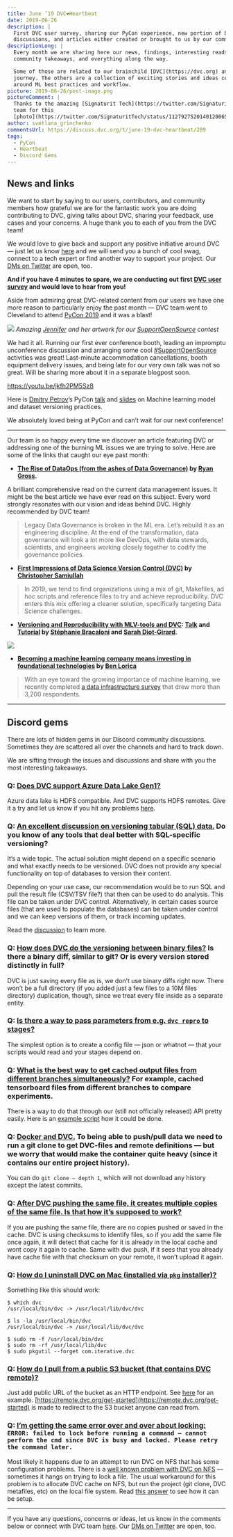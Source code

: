```yaml
---
title: June ’19 DVC❤️Heartbeat
date: 2019-06-26
description: |
  First DVC user survey, sharing our PyCon experience, new portion of Discord
  discussions, and articles either created or brought to us by our community.
descriptionLong: |
  Every month we are sharing here our news, findings, interesting reads,
  community takeaways, and everything along the way.

  Some of those are related to our brainchild [DVC](https://dvc.org) and its
  journey. The others are a collection of exciting stories and ideas centered
  around ML best practices and workflow.
picture: 2019-06-26/post-image.png
pictureComment: |
  Thanks to the amazing [Signaturit Tech](https://twitter.com/SignaturitTech)
  team for this
  [photo](https://twitter.com/SignaturitTech/status/1127927520140120065?s=20)!
author: svetlana_grinchenko
commentsUrl: https://discuss.dvc.org/t/june-19-dvc-heartbeat/289
tags:
  - PyCon
  - Heartbeat
  - Discord Gems
---
```


## News and links

We want to start by saying to our users, contributors, and community members how
grateful we are for the fantastic work you are doing contributing to DVC, giving
talks about DVC, sharing your feedback, use cases and your concerns. A huge
thank you to each of you from the DVC team!

We would love to give back and support any positive initiative around DVC — just
let us know [here](https://dvc.org/support) and we will send you a bunch of cool
swag, connect to a tech expert or find another way to support your project. Our
[DMs on Twitter](https://twitter.com/DVCorg) are open, too.

**And if you have 4 minutes to spare, we are conducting out first
[DVC user survey](https://docs.google.com/forms/d/1tmn8YHLUkeSi5AIq4DGJi28iZy9HTazl6DWKe3Hxpnc/edit?ts=5cfc47c2)
and would love to hear from you!**

Aside from admiring great DVC-related content from our users we have one more
reason to particularly enjoy the past month — DVC team went to Cleveland to
attend [PyCon 2019](https://us.pycon.org/2019/about/) and it was a blast!

![](/uploads/images/2019-06-26/cleveland-to-attend-pycon-2019.jpeg) _Amazing
[Jennifer](https://github.com/sureL) and her artwork for our
[SupportOpenSource](https://twitter.com/hashtag/SupportOpenSource) contest_

We had it all. Running our first ever conference booth, leading an impromptu
unconference discussion and arranging some cool
[#SupportOpenSource](https://twitter.com/hashtag/SupportOpenSource?src=hashtag_click)
activities was great! Last-minute accommodation cancellations, booth equipment
delivery issues, and being late for our very own talk was not so great. Will be
sharing more about it in a separate blogpost soon.

https://youtu.be/jkfh2PM5Sz8

Here is [Dmitry Petrov](https://twitter.com/FullStackML)’s PyCon
[talk](https://www.youtube.com/watch?v=jkfh2PM5Sz8) and
[slides](https://docs.google.com/presentation/d/1CYt0w8WoZAXiQEtVDVDsTnQumzdZx91v32MwEK20R-E/edit)
on Machine learning model and dataset versioning practices.

We absolutely loved being at PyCon and can’t wait for our next conference!

<hr />

Our team is so happy every time we discover an article featuring DVC or
addressing one of the burning ML issues we are trying to solve. Here are some of
the links that caught our eye past month:

- **[The Rise of DataOps (from the ashes of Data Governance)](https://towardsdatascience.com/the-rise-of-dataops-from-the-ashes-of-data-governance-da3e0c3ac2c4)
  by [Ryan Gross](https://towardsdatascience.com/@ryanwgross).**

A brilliant comprehensive read on the current data management issues. It might
be the best article we have ever read on this subject. Every word strongly
resonates with our vision and ideas behind DVC. Highly recommended by DVC team!

<ExternalLink
href="https://towardsdatascience.com/the-rise-of-dataops-from-the-ashes-of-data-governance-da3e0c3ac2c4"
title="The Rise of DataOps (from the ashes of Data Governance)"
description="Legacy Data Governance is broken in the ML era. Let’s rebuild it as an engineering discipline to drive…"
link="towardsdatascience.com"
image="/uploads/images/2019-06-26/the-rise-of-data-ops.png" />

> Legacy Data Governance is broken in the ML era. Let’s rebuild it as an
> engineering discipline. At the end of the transformation, data governance will
> look a lot more like DevOps, with data stewards, scientists, and engineers
> working closely together to codify the governance policies.

- **[First Impressions of Data Science Version Control (DVC)](https://medium.com/@christopher.samiullah/first-impressions-of-data-science-version-control-dvc-fe96ab29cdda)
  by [Christopher Samiullah](https://christophergs.github.io/)**

<ExternalLink
href="https://medium.com/@christopher.samiullah/first-impressions-of-data-science-version-control-dvc-fe96ab29cdda"
title="First Impressions of Data Science Version Control (DVC)"
description="A Powerful New Machine Learning Tool"
link="medium.com"
image="/uploads/images/2019-06-26/first-impressions-of-data-science-version-control.png" />

> In 2019, we tend to find organizations using a mix of git, Makefiles, ad hoc
> scripts and reference files to try and achieve reproducibility. DVC enters
> this mix offering a cleaner solution, specifically targeting Data Science
> challenges.

- **[Versioning and Reproducibility with MLV-tools and DVC](https://github.com/peopledoc/mlvtools-tutorial):
  [Talk](https://peopledoc.github.io/mlvtools-tutorial/talks/pyData/presentation.html#/)
  and
  [Tutorial](https://peopledoc.github.io/mlvtools-tutorial/talks/workshop/presentation.html#/)
  by [Stéphanie Bracaloni](https://github.com/sbracaloni) and
  [Sarah Diot-Girard](https://github.com/SdgJlbl).**

![](/uploads/images/2019-06-26/versioning-and-reproducibility-with-mlv-tools.png)

- **[Becoming a machine learning company means investing in foundational technologies](https://www.oreilly.com/ideas/becoming-a-machine-learning-company-means-investing-in-foundational-technologies)
  by [Ben Lorica](https://www.oreilly.com/people/4e7ad-ben-lorica)**

<ExternalLink
href="https://www.oreilly.com/ideas/becoming-a-machine-learning-company-means-investing-in-foundational-technologies"
title="Becoming a machine learning company means investing in foundational technologies"
description="Get expert knowledge on the tools and technologies you need to put your data strategies to work. Join us at the…"
link="oreilly.com"
image="/uploads/images/2019-06-26/becoming-a-machine-learning-company.jpeg" />

> With an eye toward the growing importance of machine learning, we recently
> completed
> [a data infrastructure survey](https://www.oreilly.com/data/free/evolving-data-infrastructure.csp)
> that drew more than 3,200 respondents.

<hr />

## Discord gems

There are lots of hidden gems in our Discord community discussions. Sometimes
they are scattered all over the channels and hard to track down.

We are sifting through the issues and discussions and share with you the most
interesting takeaways.

### Q: [Does DVC support Azure Data Lake Gen1?](https://discordapp.com/channels/485586884165107732/563406153334128681/575655655629651968)

Azure data lake is HDFS compatible. And DVC supports HDFS remotes. Give it a try
and let us know if you hit any problems [here](https://dvc.org/chat).

### Q: [An excellent discussion on versioning tabular (SQL) data.](https://discordapp.com/channels/485586884165107732/563406153334128681/575681811401801748) Do you know of any tools that deal better with SQL-specific versioning?

It’s a wide topic. The actual solution might depend on a specific scenario and
what exactly needs to be versioned. DVC does not provide any special
functionality on top of databases to version their content.

Depending on your use case, our recommendation would be to run SQL and pull the
result file (CSV/TSV file?) that then can be used to do analysis. This file can
be taken under DVC control. Alternatively, in certain cases source files (that
are used to populate the databases) can be taken under control and we can keep
versions of them, or track incoming updates.

Read the
[discussion](https://discordapp.com/channels/485586884165107732/563406153334128681/575681811401801748)
to learn more.

### Q: [How does DVC do the versioning between binary files?](https://discordapp.com/channels/485586884165107732/563406153334128681/575686711821205504) Is there a binary diff, similar to git? Or is every version stored distinctly in full?

DVC is just saving every file as is, we don’t use binary diffs right now. There
won’t be a full directory (if you added just a few files to a 10M files
directory) duplication, though, since we treat every file inside as a separate
entity.

### Q: [Is there a way to pass parameters from e.g. `dvc repro` to stages?](https://discordapp.com/channels/485586884165107732/563406153334128681/576160840701575169)

The simplest option is to create a config file — json or whatnot — that your
scripts would read and your stages depend on.

### Q: [What is the best way to get cached output files from different branches simultaneously?](https://discordapp.com/channels/485586884165107732/563406153334128681/577852740034625576) For example, cached tensorboard files from different branches to compare experiments.

There is a way to do that through our (still not officially released) API pretty
easily. Here is an
[example script](https://cdn.discordapp.com/attachments/563406153334128681/577894682722304030/dvc_get_output_files.py)
how it could be done.

### Q: [Docker and DVC.](https://discordapp.com/channels/485586884165107732/563406153334128681/583949033685516299) To being able to push/pull data we need to run a git clone to get DVC-files and remote definitions — but we worry that would make the container quite heavy (since it contains our entire project history).

You can do `git clone — depth 1`, which will not download any history except the
latest commits.

### Q: [After DVC pushing the same file, it creates multiple copies of the same file. Is that how it’s supposed to work?](https://discordapp.com/channels/485586884165107732/485596304961962003/574133734136086559)

If you are pushing the same file, there are no copies pushed or saved in the
cache. DVC is using checksums to identify files, so if you add the same file
once again, it will detect that cache for it is already in the local cache and
wont copy it again to cache. Same with dvc push, if it sees that you already
have cache file with that checksum on your remote, it won’t upload it again.

### Q: [How do I uninstall DVC on Mac (installed via `pkg` installer)?](https://discordapp.com/channels/485586884165107732/485596304961962003/574941227624169492)

Something like this should work:

```dvc
$ which dvc
/usr/local/bin/dvc -> /usr/local/lib/dvc/dvc

$ ls -la /usr/local/bin/dvc
/usr/local/bin/dvc -> /usr/local/lib/dvc/dvc

$ sudo rm -f /usr/local/bin/dvc
$ sudo rm -rf /usr/local/lib/dvc
$ sudo pkgutil --forget com.iterative.dvc
```

### Q: [How do I pull from a public S3 bucket (that contains DVC remote)?](https://discordapp.com/channels/485586884165107732/485596304961962003/575236576309674024)

Just add public URL of the bucket as an HTTP endpoint. See
[here](https://github.com/iterative/example-get-started/blob/master/.dvc/config)
for an example.
[https://remote.dvc.org/get-started](https://remote.dvc.org/get-started) is made
to redirect to the S3 bucket anyone can read from.

### Q: [I’m getting the same error over and over about locking:](https://discordapp.com/channels/485586884165107732/485596304961962003/575535709490905101) `ERROR: failed to lock before running a command — cannot perform the cmd since DVC is busy and locked. Please retry the command later.`

Most likely it happens due to an attempt to run DVC on NFS that has some
configuration problems. There is a
[well known problem with DVC on NFS](https://github.com/iterative/dvc/issues/1918)
— sometimes it hangs on trying to lock a file. The usual workaround for this
problem is to allocate DVC cache on NFS, but run the project (git clone, DVC
metafiles, etc) on the local file system. Read
[this answer](https://discuss.dvc.org/t/share-nas-data-in-server/180/4?u=shcheklein)
to see how it can be setup.

<hr />

If you have any questions, concerns or ideas, let us know in the comments below
or connect with DVC team [here](https://dvc.org/support). Our
[DMs on Twitter](https://twitter.com/DVCorg) are open, too.
